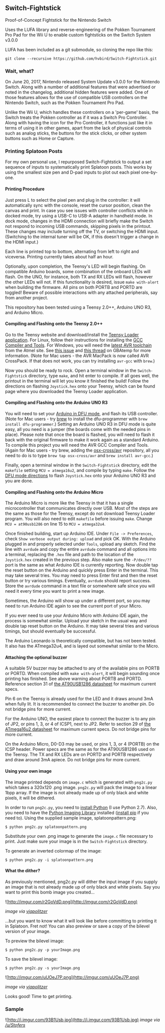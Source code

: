 ## Switch-Fightstick
Proof-of-Concept Fightstick for the Nintendo Switch

Uses the LUFA library and reverse-engineering of the Pokken Tournament Pro Pad for the Wii U to enable custom fightsticks on the Switch System v3.0.0

LUFA has been included as a git submodule, so cloning the repo like this:

```
git clone --recursive https://github.com/hvbird/Switch-Fightstick.git
```

### Wait, what?
On June 20, 2017, Nintendo released System Update v3.0.0 for the Nintendo Switch. Along with a number of additional features that were advertised or noted in the changelog, additional hidden features were added. One of those features allows for the use of compatible USB controllers on the Nintendo Switch, such as the Pokken Tournament Pro Pad.

Unlike the Wii U, which handles these controllers on a 'per-game' basis, the Switch treats the Pokken controller as if it was a Switch Pro Controller. Along with having the icon for the Pro Controller, it functions just like it in terms of using it in other games, apart from the lack of physical controls such as analog sticks, the buttons for the stick clicks, or other system buttons such as Home or Capture.

### Printing Splatoon Posts
For my own personal use, I repurposed Switch-Fightstick to output a set sequence of inputs to systematically print Splatoon posts. This works by using the smallest size pen and D-pad inputs to plot out each pixel one-by-one.

#### Printing Procedure
Just press L to select the pixel pen and plug in the controller: it will automatically sync with the console, reset the cursor position, clean the canvas and print. In case you see issues with controller conflicts while in docked mode, try using a USB-C to USB-A adapter in handheld mode. In dock mode, changes in the HDMI connection will briefly make the Switch not respond to incoming USB commands, skipping pixels in the printout. These changes may include turning off the TV, or switching the HDMI input. (Switching to the internal tuner will be OK, if this doesn't trigger a change in the HDMI input.)

Each line is printed top to bottom, alternating from left to right and viceversa. Printing currently takes about half an hour.

Optionally, upon completion, the Teensy's LED will begin flashing. On compatible Arduino boards, some combination of the onboard LEDs will flash. On the UNO, for instance, both TX and RX LEDs will flash, however the other LEDs will not. If this functionality is desired, issue `make with-alert` when building the firmware. All pins on both PORTB and PORTD are toggled! Beware of possible interactions with any attached peripherals, say from another project.

This repository has been tested using a Teensy 2.0++, Arduino UNO R3, and Arduino Micro.

#### Compiling and Flashing onto the Teensy 2.0++
Go to the Teensy website and download/install the [Teensy Loader application](https://www.pjrc.com/teensy/loader.html). For Linux, follow their instructions for installing the [GCC Compiler and Tools](https://www.pjrc.com/teensy/gcc.html). For Windows, you will need the [latest AVR toolchain](http://www.atmel.com/tools/atmelavrtoolchainforwindows.aspx) from the Atmel site. See [this issue](https://github.com/LightningStalker/Splatmeme-Printer/issues/10) and [this thread](http://gbatemp.net/threads/how-to-use-shinyquagsires-splatoon-2-post-printer.479497/) on GBAtemp for more information. (Note for Mac users - the AVR MacPack is now called AVR CrossPack. If that does not work, you can try installing `avr-gcc` with `brew`.)

Now you should be ready to rock. Open a terminal window in the `Switch-Fightstick` directory, type `make`, and hit enter to compile. If all goes well, the printout in the terminal will let you know it finished the build! Follow the directions on flashing `Joystick.hex` onto your Teensy, which can be found page where you downloaded the Teensy Loader application.

#### Compiling and Flashing onto the Arduino UNO R3
You will need to set your [Arduino in DFU mode](https://www.arduino.cc/en/Hacking/DFUProgramming8U2), and flash its USB controller. (Note for Mac users - try [brew](https://brew.sh/index_it.html) to install the dfu-programmer with `brew install dfu-programmer`.) Setting an Arduino UNO R3 in DFU mode is quite easy, all you need is a jumper (the boards come with the needed pins in place). Please note that once the board is flashed, you will need to flash it back with the original firmware to make it work again as a standard Arduino. To compile this project you will need the AVR GCC Compiler and Tools. (Again for Mac users - try brew, adding the [osx-cross/avr](osx-cross/avr) repository, all you need to do is to type `brew tap osx-cross/avr` and `brew install avr-gcc`.)

Finally, open a terminal window in the `Switch-Fightstick` directory, edit the `makefile` setting `MCU = atmega16u2`, and compile by typing `make`. Follow the [DFU mode directions](https://www.arduino.cc/en/Hacking/DFUProgramming8U2) to flash `Joystick.hex` onto your Arduino UNO R3 and you are done.

#### Compiling and Flashing onto the Arduino Micro
The Arduino Micro is more like the Teensy in that it has a single microcontroller that communicates directly over USB. Most of the steps are the same as those for the Teensy, except do not download Teensy Loader program. You will also need to edit `makefile` before issuing `make`. Change `MCU = at90usb1286` on line 15 to `MCU = atmega32u4`.

Once finished building, start up Arduino IDE. Under `File -> Preferences`, check `Show verbose output during: upload` and pick OK. With the Arduino plugged in and properly selected under `Tools`, upload any sketch. Find the line with `avrdude` and copy the entire `avrdude` command and all options into a terminal, replacing the `.hex` file and path to the location of the `Joystick.hex` created in the previous step. Also make sure the `-P/dev/??` port is the same as what Arduino IDE is currently reporting. Now double tap the reset button on the Arduino and quickly press Enter in the terminal. This may take several tries. You may need to press Enter first and then the reset button or try various timings. Eventually, `avrdude` should report success. Store the `avrdude` command in a text file or somewhere safe since you will need it every time you want to print a new image.

Sometimes, the Arduino will show up under a different port, so you may need to run Arduino IDE again to see the current port of your Micro.

If you ever need to use your Arduino Micro with Arduino IDE again, the process is somewhat similar. Upload your sketch in the usual way and double tap reset button on the Arduino. It may take several tries and various timings, but should eventually be successful.

The Arduino Leonardo is theoretically compatible, but has not been tested. It also has the ATmega32u4, and is layed out somewhat similar to the Micro.

#### Attaching the optional buzzer
A suitable 5V buzzer may be attached to any of the available pins on PORTB or PORTD. When compiled with `make with-alert`, it will begin sounding once printing has finished. See above warning about PORTB and PORTD. Reference section 31 of [the AT90USB1286 datasheet](http://www.atmel.com/images/doc7593.pdf) for maximum current specs.

Pin 6 on the Teensy is already used for the LED and it draws around 3mA when fully lit. It is recommended to connect the buzzer to another pin. Do not bridge pins for more current.

For the Arduino UNO, the easiest place to connect the buzzer is to any pin of JP2, or pins 1, 3, or 4 of ICSP1, next to JP2. Refer to section 29 of [the ATmega16u2 datasheet](http://www.atmel.com/Images/Atmel-7766-8-bit-AVR-ATmega16U4-32U4_Datasheet.pdf) for maximum current specs. Do not bridge pins for more current.

On the Arduino Micro, D0-D3 may be used, or pins 1, 3, or 4 (PORTB) on the ICSP header. Power specs are the same as for the AT90USB1286 used on the Teensy. The TX and RX LEDs are on PORTD and PORTB respectively and draw around 3mA apiece. Do not bridge pins for more current.

#### Using your own image
The image printed depends on `image.c` which is generated with `png2c.py` which takes a 320x120 .png image. `png2c.py` will pack the image to a linear 1bpp array. If the image is not already made up of only black and white pixels, it will be dithered.

In order to run `png2c.py`, you need to [install Python](https://www.python.org/downloads/) (I use Python 2.7). Also, you need to have the [Python Imaging Library](https://pillow.readthedocs.io/en/3.0.0/installation.html) installed ([install pip](https://pip.pypa.io/en/stable/installing/#do-i-need-to-install-pip) if you need to).
Using the supplied sample image, splatoonpattern.png:

```
$ python png2c.py splatoonpattern.png
```
Substitute your own .png image to generate the `image.c` file necessary to print. Just make sure your image is in the `Switch-Fightstick` directory.

To generate an inverted colormap of the image:

```
$ python png2c.py -i splatoonpattern.png
```

#### What the dither?
As previously mentioned, png2c.py will dither the input image if you supply an image that is not already made up of only black and white pixels. Say you want to print this bomb image you created...

![http://imgur.com/r2GoVdD.png](http://imgur.com/r2GoVdD.png)

*image via [vjapolitzer](https://github.com/vjapolitzer)*

...but you want to know what it will look like before committing to printing it in Splatoon. Fret not! You can also preview or save a copy of the bilevel version of your image.

To preview the bilevel image:

```
$ python png2c.py -p yourImage.png
```

To save the bilevel image:

```
$ python png2c.py -s yourImage.png
```

![http://imgur.com/uUOeJ7P.png](http://imgur.com/uUOeJ7P.png)

*image via [vjapolitzer](https://github.com/vjapolitzer)*

Looks good! Time to get printing.

### Sample
![http://i.imgur.com/93B1Usb.jpg](http://i.imgur.com/93B1Usb.jpg)
*image via [/u/Stofers](https://www.reddit.com/user/Stofers)*
